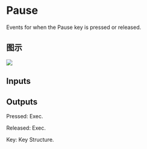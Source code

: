 # Pause

Events for when the Pause key is pressed or released.

## 图示

![]($-20221218-19263390.png)

## Inputs

## Outputs

Pressed: Exec.

Released: Exec.

Key: Key Structure.

